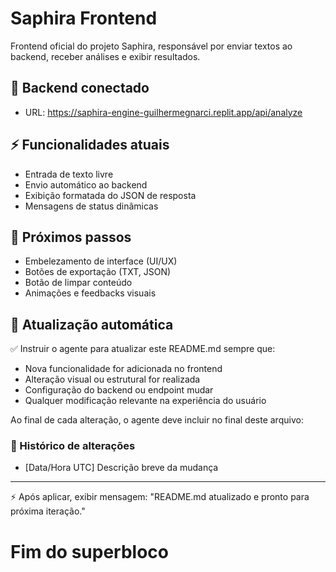 
# Saphira Frontend

Frontend oficial do projeto Saphira, responsável por enviar textos ao backend, receber análises e exibir resultados.

## 📡 Backend conectado

- URL: https://saphira-engine-guilhermegnarci.replit.app/api/analyze

## ⚡ Funcionalidades atuais

- Entrada de texto livre
- Envio automático ao backend
- Exibição formatada do JSON de resposta
- Mensagens de status dinâmicas

## 💬 Próximos passos

- Embelezamento de interface (UI/UX)
- Botões de exportação (TXT, JSON)
- Botão de limpar conteúdo
- Animações e feedbacks visuais

## 🔄 Atualização automática

✅ Instruir o agente para atualizar este README.md sempre que:

- Nova funcionalidade for adicionada no frontend
- Alteração visual ou estrutural for realizada
- Configuração do backend ou endpoint mudar
- Qualquer modificação relevante na experiência do usuário

Ao final de cada alteração, o agente deve incluir no final deste arquivo:

### 📜 Histórico de alterações

- [Data/Hora UTC] Descrição breve da mudança

---

⚡ Após aplicar, exibir mensagem: "README.md atualizado e pronto para próxima iteração."

# Fim do superbloco
